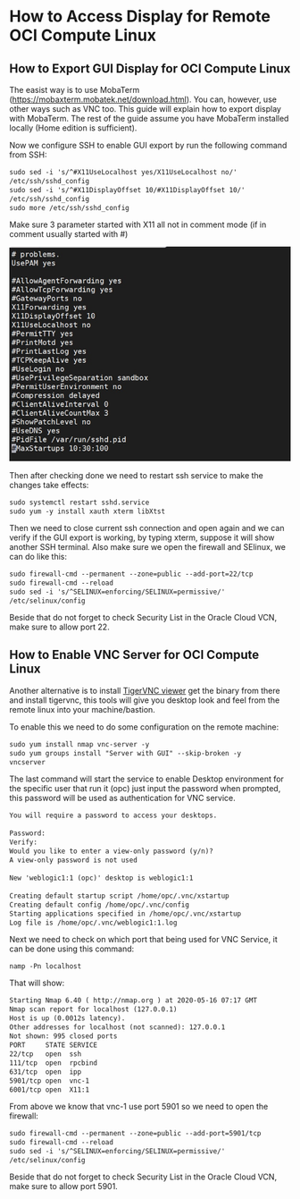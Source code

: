 # How to Access Display for Remote OCI Compute Linux

## How to Export GUI Display for OCI Compute Linux

The easist way is to use MobaTerm (https://mobaxterm.mobatek.net/download.html). You can, however, use other ways such as VNC too. This guide will explain how to export display with MobaTerm. The rest of the guide assume you have MobaTerm installed locally (Home edition is sufficient).

Now we configure SSH to enable GUI export by run the following command from SSH:  
```
sudo sed -i 's/^#X11UseLocalhost yes/X11UseLocalhost no/' /etc/ssh/sshd_config
sudo sed -i 's/^#X11DisplayOffset 10/#X11DisplayOffset 10/' /etc/ssh/sshd_config
sudo more /etc/ssh/sshd_config
```
Make sure 3 parameter started with X11 all not in comment mode (if in comment usually started with #)

![Screenshot 7](images/weblogic_install/screenshot7.jpg)  

Then after checking done we need to restart ssh service to make the changes take effects:
```
sudo systemctl restart sshd.service
sudo yum -y install xauth xterm libXtst
```
Then we need to close current ssh connection and open again and we can verify if the GUI export is working, by typing xterm, suppose it will show another SSH terminal. Also make sure we open the firewall and SElinux, we can do like this:
```
sudo firewall-cmd --permanent --zone=public --add-port=22/tcp
sudo firewall-cmd --reload
sudo sed -i 's/^SELINUX=enforcing/SELINUX=permissive/' /etc/selinux/config
```
Beside that do not forget to check Security List in the Oracle Cloud VCN, make sure to allow port 22.

## How to Enable VNC Server for OCI Compute Linux

Another alternative is to install [TigerVNC viewer](https://github.com/TigerVNC/tigervnc/releases) get the binary from there and install tigervnc, this tools will give you desktop look and feel from the remote linux into your machine/bastion. 

To enable this we need to do some configuration on the remote machine:
```
sudo yum install nmap vnc-server -y
sudo yum groups install "Server with GUI" --skip-broken -y
vncserver
```
The last command will start the service to enable Desktop environment for the specific user that run it (opc) just input the password when prompted, this password will be used as authentication for VNC service.
```
You will require a password to access your desktops.

Password:
Verify:
Would you like to enter a view-only password (y/n)?
A view-only password is not used

New 'weblogic1:1 (opc)' desktop is weblogic1:1

Creating default startup script /home/opc/.vnc/xstartup
Creating default config /home/opc/.vnc/config
Starting applications specified in /home/opc/.vnc/xstartup
Log file is /home/opc/.vnc/weblogic1:1.log
```
Next we need to check on which port that being used for VNC Service, it can be done using this command:
```
namp -Pn localhost
```
That will show:
```
Starting Nmap 6.40 ( http://nmap.org ) at 2020-05-16 07:17 GMT
Nmap scan report for localhost (127.0.0.1)
Host is up (0.0012s latency).
Other addresses for localhost (not scanned): 127.0.0.1
Not shown: 995 closed ports
PORT     STATE SERVICE
22/tcp   open  ssh
111/tcp  open  rpcbind
631/tcp  open  ipp
5901/tcp open  vnc-1
6001/tcp open  X11:1
```
From above we know that vnc-1 use port 5901 so we need to open the firewall:
```
sudo firewall-cmd --permanent --zone=public --add-port=5901/tcp
sudo firewall-cmd --reload
sudo sed -i 's/^SELINUX=enforcing/SELINUX=permissive/' /etc/selinux/config
```
Beside that do not forget to check Security List in the Oracle Cloud VCN, make sure to allow port 5901.

